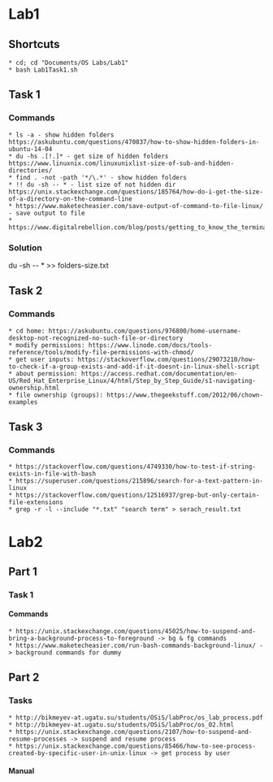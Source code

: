 # Lab1

## Shortcuts
	* cd; cd "Documents/OS Labs/Lab1"
	* bash Lab1Task1.sh

## Task 1
### Commands
	* ls -a - show hidden folders https://askubuntu.com/questions/470837/how-to-show-hidden-folders-in-ubuntu-14-04
	* du -hs .[!.]* - get size of hidden folders https://www.linuxnix.com/linuxunixlist-size-of-sub-and-hidden-directories/
	* find . -not -path '*/\.*' - show hidden folders
	* !! du -sh -- * - list size of not hidden dir https://unix.stackexchange.com/questions/185764/how-do-i-get-the-size-of-a-directory-on-the-command-line
	* https://www.maketecheasier.com/save-output-of-command-to-file-linux/ - save output to file
	* https://www.digitalrebellion.com/blog/posts/getting_to_know_the_terminal_part_1_basic_file_operations
### Solution
du -sh -- * >> folders-size.txt

## Task 2
### Commands
	* cd home: https://askubuntu.com/questions/976800/home-username-desktop-not-recognized-no-such-file-or-directory
	* modify permissions: https://www.linode.com/docs/tools-reference/tools/modify-file-permissions-with-chmod/
	* get user inputs: https://stackoverflow.com/questions/29073210/how-to-check-if-a-group-exists-and-add-if-it-doesnt-in-linux-shell-script
	* about permission: https://access.redhat.com/documentation/en-US/Red_Hat_Enterprise_Linux/4/html/Step_by_Step_Guide/s1-navigating-ownership.html
	* file ownership (groups): https://www.thegeekstuff.com/2012/06/chown-examples

## Task 3
### Commands
	* https://stackoverflow.com/questions/4749330/how-to-test-if-string-exists-in-file-with-bash
	* https://superuser.com/questions/215896/search-for-a-text-pattern-in-linux
	* https://stackoverflow.com/questions/12516937/grep-but-only-certain-file-extensions
	* grep -r -l --include "*.txt" "search term" > serach_result.txt

# Lab2

## Part 1

### Task 1
#### Commands
	* https://unix.stackexchange.com/questions/45025/how-to-suspend-and-bring-a-background-process-to-foreground -> bg & fg commands
	* https://www.maketecheasier.com/run-bash-commands-background-linux/ -> background commands for dummy

## Part 2

### Tasks
	* http://bikmeyev-at.ugatu.su/students/OSiS/labProc/os_lab_process.pdf
	* http://bikmeyev-at.ugatu.su/students/OSiS/labProc/os_02.html
	* https://unix.stackexchange.com/questions/2107/how-to-suspend-and-resume-processes -> suspend and resume process
	* https://unix.stackexchange.com/questions/85466/how-to-see-process-created-by-specific-user-in-unix-linux -> get process by user

#### Manual
